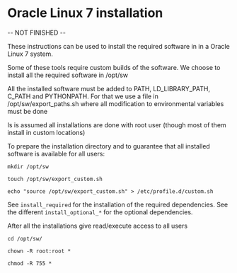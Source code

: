 Oracle Linux 7 installation
===========================

-- NOT FINISHED --

These instructions can be used to install the required software in 
in a Oracle Linux 7 system.

Some of these tools require custom builds of the software. 
We choose to install all the required software in /opt/sw

All the installed software must be added to PATH, LD_LIBRARY_PATH, C_PATH and PYTHONPATH. 
For that we use a file in /opt/sw/export_paths.sh where all modification to environmental variables must be done 

Is is assumed all installations are done with root user (though most of them install in custom locations)

To prepare the installation directory and to guarantee that all installed 
software is available for all users:

`mkdir /opt/sw`

`touch /opt/sw/export_custom.sh`

`echo "source /opt/sw/export_custom.sh" > /etc/profile.d/custom.sh`

See `install_required` for the installation of the required dependencies.
See the different `install_optional_*` for the optional dependencies.

After all the installations give read/execute access to all users

`cd /opt/sw/`

`chown -R root:root *`

`chmod -R 755 *`
